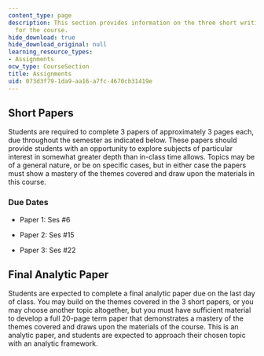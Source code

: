```yaml
---
content_type: page
description: This section provides information on the three short writing assignments
  for the course.
hide_download: true
hide_download_original: null
learning_resource_types:
- Assignments
ocw_type: CourseSection
title: Assignments
uid: 073d3f79-1da9-aa16-a7fc-4670cb31419e
---
```


Short Papers
------------

Students are required to complete 3 papers of approximately 3 pages each, due throughout the semester as indicated below. These papers should provide students with an opportunity to explore subjects of particular interest in somewhat greater depth than in-class time allows. Topics may be of a general nature, or be on specific cases, but in either case the papers must show a mastery of the themes covered and draw upon the materials in this course.

### Due Dates

*   Paper 1: Ses #6
    
*   Paper 2: Ses #15
    
*   Paper 3: Ses #22
    

Final Analytic Paper
--------------------

Students are expected to complete a final analytic paper due on the last day of class. You may build on the themes covered in the 3 short papers, or you may choose another topic altogether, but you must have sufficient material to develop a full 20-page term paper that demonstrates a mastery of the themes covered and draws upon the materials of the course. This is an analytic paper, and students are expected to approach their chosen topic with an analytic framework.
